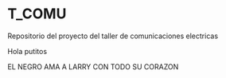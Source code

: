 # T_COMU
Repositorio del proyecto del taller de comunicaciones electricas


Hola putitos

EL NEGRO AMA A LARRY CON TODO SU CORAZON 
